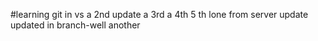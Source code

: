 #learning git in vs
a 2nd update
a 3rd
a 4th
5 th lone from server update
updated in branch-well another